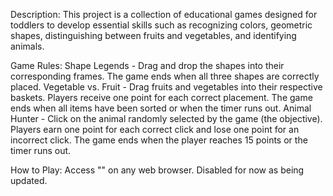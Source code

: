 Description:
This project is a collection of educational games designed for toddlers to develop essential skills such as recognizing colors, geometric shapes, distinguishing between fruits and vegetables, and identifying animals.

Game Rules:
Shape Legends - Drag and drop the shapes into their corresponding frames. 
                The game ends when all three shapes are correctly placed.
Vegetable vs. Fruit - Drag fruits and vegetables into their respective baskets. 
                      Players receive one point for each correct placement. 
                      The game ends when all items have been sorted or when the timer runs out.
Animal Hunter - Click on the animal randomly selected by the game (the objective).
                Players earn one point for each correct click and lose one point for an incorrect click.
                The game ends when the player reaches 15 points or the timer runs out.
                
How to Play: 
Access "" on any web browser. 
Disabled for now as being updated.
